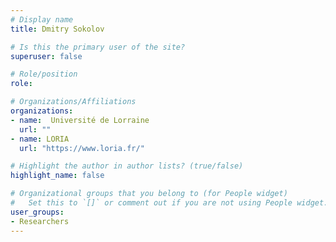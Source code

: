 ```yaml
---
# Display name
title: Dmitry Sokolov

# Is this the primary user of the site?
superuser: false

# Role/position
role:

# Organizations/Affiliations
organizations:
- name:  Université de Lorraine
  url: ""
- name: LORIA  
  url: "https://www.loria.fr/"

# Highlight the author in author lists? (true/false)
highlight_name: false

# Organizational groups that you belong to (for People widget)
#   Set this to `[]` or comment out if you are not using People widget.
user_groups:
- Researchers
---
```

